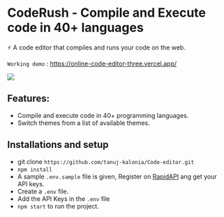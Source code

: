 # CodeRush - Compile and Execute code in 40+ languages

⚡️ A code editor that compiles and runs your code on the web.

`Working demo` : https://online-code-editor-three.vercel.app/

<img src="#" />

## Features:

- Compile and execute code in 40+ programming languages.
- Switch themes from a list of available themes.

## Installations and setup

- git clone `https://github.com/tanuj-kalonia/Code-editor.git`
- `npm install`
- A sample `.env.sample` file is given, Register on <a href="https://rapidapi.com/judge0-official/api/judge0-ce/pricing" target="__blank">RapidAPI</a> ang get your API keys.
- Create a `.env` file.
- Add the API Keys in the `.env` file
- `npm start` to run the project.
